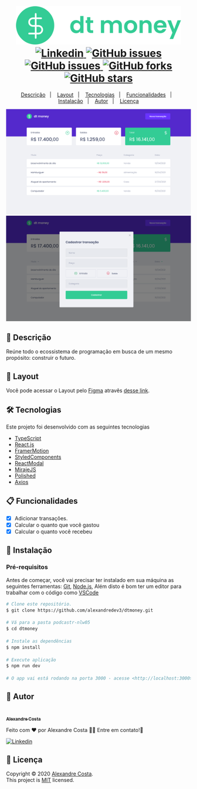 <h1 align="center">
  <img width="450px" src="./.github/assets/images/logo.svg" />
  <br />
  <a href="https://www.linkedin.com/in/alexandre-costa-401699199">
    <img alt="Linkedin" src="https://img.shields.io/badge/-Alexandre%20Costa-29B6D1?label=Linkedin&logo=linkedin&style=flat-square">
  </a>
  <a href="https://github.com/alexandredev3/dtmoney/issues">
    <img alt="GitHub issues" src="https://img.shields.io/github/issues/alexandredev3/dtmoney?color=29B6D1&style=flat-square">
  </a>
  <a href="https://github.com/alexandredev3/dtmoney/issues?q=is%3Aissue+is%3Aclosed">
    <img alt="GitHub issues" src="https://badgen.net/github/closed-issues/alexandredev3/dtmoney?color=29B6D1&style=flat-square">
  </a>
  <a href="https://github.com/alexandredev3/dtmoney/network">
    <img alt="GitHub forks" src="https://img.shields.io/github/forks/alexandredev3/dtmoney?color=29B6D1&style=flat-square">
  </a>
  <a href="https://github.com/alexandredev3/dtmoney/stargazers">
    <img alt="GitHub stars" src="https://img.shields.io/github/stars/alexandredev3/dtmoney?color=29B6D1&style=flat-square">
  </a>
</h1>
<p align="center">
  <a href="#page_facing_up-descrição">Descrição</a>&nbsp;&nbsp;&nbsp;|&nbsp;&nbsp;&nbsp;
  <a href="#art-Layout">Layout</a>&nbsp;&nbsp;&nbsp;|&nbsp;&nbsp;&nbsp;
  <a href="#-tecnologias">Tecnologias</a>&nbsp;&nbsp;&nbsp;|&nbsp;&nbsp;&nbsp;
  <a href="#clipboard-Funcionalidades">Funcionalidades</a>&nbsp;&nbsp;&nbsp;|&nbsp;&nbsp;&nbsp;
  <a href="#closed_book-instalação">Instalação</a>&nbsp;&nbsp;&nbsp;|&nbsp;&nbsp;&nbsp;
  <a href="#man-Autor">Autor</a>&nbsp;&nbsp;&nbsp;|&nbsp;&nbsp;&nbsp;
  <a href="#memo-Licença">Licença</a>
</p>

<img src="./.github/assets/images/home_page.png" />
<img src="./.github/assets/images/modal_opened.png" />

## :page_facing_up: Descrição
Reúne todo o ecossistema de programação em busca de um mesmo propósito: construir o futuro.

## :art: Layout
Você pode acessar o Layout pelo <a href="https://www.figma.com">Figma<a> atravês <a href="https://www.figma.com/file/0xmu9mj2TJYoIOubBFWsk5/dtmoney-Ignite-(Copy)">desse link<a>.

## 🛠 Tecnologias
Este projeto foi desenvolvido com as seguintes tecnologias

- [TypeScript](https://www.typescriptlang.org/)
- [React.js](https://pt-br.reactjs.org/)
- [FramerMotion](https://www.framer.com/)
- [StyledComponents](https://styled-components.com/)
- [ReactModal](https://github.com/reactjs/react-modal)
- [MirajeJS](https://miragejs.com/)
- [Polished](https://polished.js.org/)
- [Axios](https://axios-http.com/)

## :clipboard: Funcionalidades
- [x] Adicionar transações.
- [x] Calcular o quanto que você gastou
- [x] Calcular o quanto você recebeu

## :closed_book: Instalação

### Pré-requisitos
Antes de começar, você vai precisar ter instalado em sua máquina as seguintes ferramentas:
[Git](https://git-scm.com), [Node.js](https://nodejs.org/en/), Além disto é bom ter um editor para trabalhar com o código como [VSCode](https://code.visualstudio.com/)

```bash
# Clone este repositório.
$ git clone https://github.com/alexandredev3/dtmoney.git

# Vá para a pasta podcastr-nlw05
$ cd dtmoney

# Instale as dependências
$ npm install 

# Execute aplicação
$ npm run dev

# O app vai está rodando na porta 3000 - acesse <http://localhost:3000>
```

## :man: Autor

<a href="https://github.com/alexandredev3/">
 <img src="https://avatars0.githubusercontent.com/u/61118233?s=400&u=37870397a9363ce5e768975c05e95a5f5d323ca1&v=4" width="70px;" alt=""/>
 <br />
 <sub><b>Alexandre Costa</b></sub>
</a>


Feito com ❤️ por Alexandre Costa :wave::wave: Entre em contato!🚀

<a href="https://www.linkedin.com/in/alexandre-costa-dos-santos">
  <img alt="Linkedin" src="https://img.shields.io/badge/-Alexandre%20Costa-9871F5?label=Linkedin&logo=linkedin&style=flat-square">
</a>


## :memo: Licença

Copyright © 2020 [Alexandre Costa](https://github.com/alexandredev3).<br />
This project is [MIT](./LICENSE.txt) licensed.
